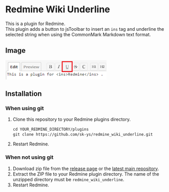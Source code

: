 # Redmine Wiki Underline

This is a plugin for Redmine.  
This plugin adds a button to jsToolbar to insert an `ins` tag and underline the selected string when using the CommonMark Markdown text format.

## Image
![](doc/image.png)

## Installation
### When using git
1. Clone this repository to your Redmine plugins directory.
    ```
    cd YOUR_REDMINE_DIRECTORY/plugins
    git clone https://github.com/sk-ys/redmine_wiki_underline.git
    ```
2. Restart Redmine.

### When not using git
1. Download zip file from the [release page](https://github.com/sk-ys/redmine_wiki_underline/releases) or the [latest main repository](https://github.com/sk-ys/redmine_wiki_underline/archive/refs/heads/main.zip). 
2. Extract the ZIP file to your Redmine plugin directory. The name of the unzipped directory must be `redmine_wiki_underline`.
3. Restart Redmine.

